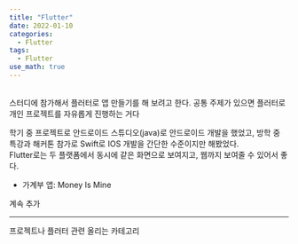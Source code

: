 ```yaml
---
title: "Flutter"
date: 2022-01-10
categories:
  - Flutter
tags:
  - Flutter
use_math: true
---
```

<br>
스터디에 참가해서 플러터로 앱 만들기를 해 보려고 한다. 공통 주제가 있으면 플러터로 개인 프로젝트를 자유롭게 진행하는 거다

학기 중 프로젝트로 안드로이드 스튜디오(java)로 안드로이드 개발을 했었고, 방학 중 특강과 해커톤 참가로 Swift로 IOS 개발을 간단한 수준이지만 해봤었다.  
Flutter로는 두 플랫폼에서 동시에 같은 화면으로 보여지고, 웹까지 보여줄 수 있어서 좋다.
<br>

- 가계부 앱: Money Is Mine

계속 추가

---
프로젝트나 플러터 관련 올리는 카테고리
<br>
